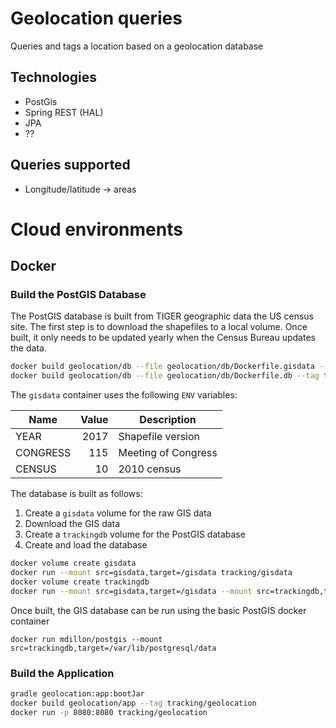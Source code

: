 # Geolocation queries

Queries and tags a location based on a geolocation database

## Technologies

- PostGis
- Spring REST (HAL)
- JPA
- ??

## Queries supported

- Longitude/latitude -> areas

# Cloud environments

## Docker

### Build the PostGIS Database

The PostGIS database is built from TIGER geographic data the US census site. The first step is to download the
shapefiles to a local volume. Once built, it only needs to be updated yearly when the Census Bureau updates the data.

```bash
docker build geolocation/db --file geolocation/db/Dockerfile.gisdata --tag tracking/gisdata
docker build geolocation/db --file geolocation/db/Dockerfile.db --tag tracking/db
```

The `gisdata` container uses the following `ENV` variables:

| Name     | Value | Description         |
|----------|------:|---------------------|
| YEAR     |  2017 | Shapefile version   |
| CONGRESS |   115 | Meeting of Congress |
| CENSUS   |    10 | 2010 census         |


The database is built as follows:
1. Create a `gisdata` volume for the raw GIS data
2. Download the GIS data
3. Create a `trackingdb` volume for the PostGIS database
4. Create and load the database

```bash
docker volume create gisdata
docker run --mount src=gisdata,target=/gisdata tracking/gisdata
docker volume create trackingdb
docker run --mount src=gisdata,target=/gisdata --mount src=trackingdb,target=/var/lib/postgresql/data tracking/db
```

Once built, the GIS database can be run using the basic PostGIS docker container

```
docker run mdillon/postgis --mount src=trackingdb,target=/var/lib/postgresql/data
```

### Build the Application

```bash
gradle geolocation:app:bootJar
docker build geolocation/app --tag tracking/geolocation
docker run -p 8080:8080 tracking/geolocation
```
